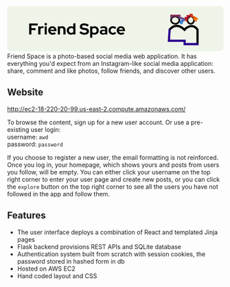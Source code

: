 ![FriendSpace](./friendspace-banner.png)
Friend Space is a photo-based social media web application. 
It has everything you'd expect from an Instagram-like social media application:
share, comment and like photos, follow friends, and discover other users.

## Website
http://ec2-18-220-20-99.us-east-2.compute.amazonaws.com/

To browse the content, sign up for a new user account. Or use a pre-existing user login:  
username: `awd`  
password: `password`

If you choose to register a new user, the email formatting is not reinforced. Once you log in, your homepage, which shows yours and posts from users you follow, will be empty. You can either click your username on the top right corner to enter your user page and create new posts, or you can click the `explore` button on the top right corner to see all the users you have not followed in the app and follow them.

## Features
* The user interface deploys a combination of React and templated Jinja pages
* Flask backend provisions REST APIs and SQLite database
* Authentication system built from scratch with session cookies, the password stored in hashed form in db
* Hosted on AWS EC2
* Hand coded layout and CSS
